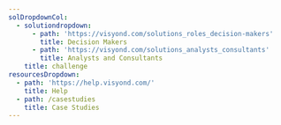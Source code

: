 ```yaml
---
solDropdownCol:
  - solutiondropdown:
      - path: 'https://visyond.com/solutions_roles_decision-makers'
        title: Decision Makers
      - path: 'https://visyond.com/solutions_analysts_consultants'
        title: Analysts and Consultants
    title: challenge
resourcesDropdown:
  - path: 'https://help.visyond.com/'
    title: Help
  - path: /casestudies
    title: Case Studies
---
```


